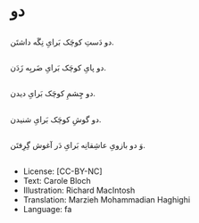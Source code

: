 # دو

##
دو دَستِ کوچَک بَرایِ نِگَه داشتَن.

##


##
دو پایِ کوچَک بَرایِ ضَربِه زَدَن.

##


##
دو چِشمِ کوچَک بَرایِ دیدن.

##


##
دو گوشِ کوچَک بَرایِ شنیدن.

##


##
وَ دو بازویِ عاشِقانِه بَرایِ دَر آغوش گِرِفتَن.

##

##
* License: [CC-BY-NC]
* Text: Carole Bloch
* Illustration: Richard MacIntosh
* Translation: Marzieh Mohammadian Haghighi
* Language: fa
